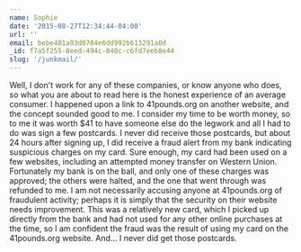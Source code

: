 ```yaml
---
name: Sophie
date: '2015-08-27T12:34:44-04:00'
url: ''
email: bebe401a93d0704e6dd992b613291a0d
_id: f7a5f255-8eed-494c-840c-c6fd7eeb8e44
slug: '/junkmail/'
---
```


Well, I don't work for any of these companies, or know anyone who does, so
what you are about to read here is the honest experience of an average
consumer. I happened upon a link to 41pounds.org on another website, and the
concept sounded good to me. I consider my time to be worth money, so to me it
was worth \$41 to have someone else do the legwork and all I had to do was
sign a few postcards. I never did receive those postcards, but about 24 hours
after signing up, I did receive a fraud alert from my bank indicating
suspicious charges on my card. Sure enough, my card had been used on a few
websites, including an attempted money transfer on Western Union. Fortunately
my bank is on the ball, and only one of these charges was approved; the others
were halted, and the one that went through was refunded to me. I am not
necessarily accusing anyone at 41pounds.org of fraudulent activity; perhaps it
is simply that the security on their website needs improvement. This was a
relatively new card, which I picked up directly from the bank and had not used
for any other online purchases at the time, so I am confident the fraud was
the result of using my card on the 41pounds.org website. And... I never did
get those postcards.

